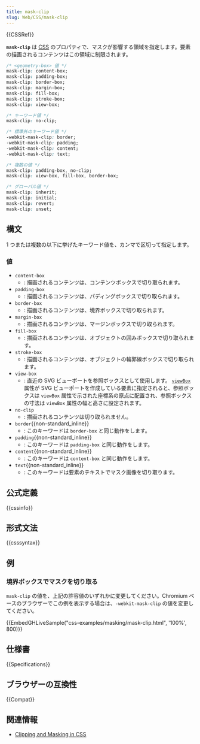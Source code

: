 ```yaml
---
title: mask-clip
slug: Web/CSS/mask-clip
---
```

{{CSSRef}}

**`mask-clip`** は [CSS](/ja/docs/Web/CSS) のプロパティで、マスクが影響する領域を指定します。要素の描画されるコンテンツはこの領域に制限されます。

```css
/* <geometry-box> 値 */
mask-clip: content-box;
mask-clip: padding-box;
mask-clip: border-box;
mask-clip: margin-box;
mask-clip: fill-box;
mask-clip: stroke-box;
mask-clip: view-box;

/* キーワード値 */
mask-clip: no-clip;

/* 標準外のキーワード値 */
-webkit-mask-clip: border;
-webkit-mask-clip: padding;
-webkit-mask-clip: content;
-webkit-mask-clip: text;

/* 複数の値 */
mask-clip: padding-box, no-clip;
mask-clip: view-box, fill-box, border-box;

/* グローバル値 */
mask-clip: inherit;
mask-clip: initial;
mask-clip: revert;
mask-clip: unset;
```

## 構文

1 つまたは複数の以下に挙げたキーワード値を、カンマで区切って指定します。

### 値

- `content-box`
  - : 描画されるコンテンツは、コンテンツボックスで切り取られます。
- `padding-box`
  - : 描画されるコンテンツは、パディングボックスで切り取られます。
- `border-box`
  - : 描画されるコンテンツは、境界ボックスで切り取られます。
- `margin-box`
  - : 描画されるコンテンツは、マージンボックスで切り取られます。
- `fill-box`
  - : 描画されるコンテンツは、オブジェクトの囲みボックスで切り取られます。
- `stroke-box`
  - : 描画されるコンテンツは、オブジェクトの輪郭線ボックスで切り取られます。
- `view-box`
  - : 直近の SVG ビューポートを参照ボックスとして使用します。 [`viewBox`](/ja/docs/Web/SVG/Attribute/viewBox) 属性が SVG ビューポートを作成している要素に指定されると、参照ボックスは `viewBox` 属性で示された座標系の原点に配置され、参照ボックスの寸法は `viewBox` 属性の幅と高さに設定されます。
- `no-clip`
  - : 描画されるコンテンツは切り取られません。
- `border`{{non-standard_inline}}
  - : このキーワードは `border-box` と同じ動作をします。
- `padding`{{non-standard_inline}}
  - : このキーワードは `padding-box` と同じ動作をします。
- `content`{{non-standard_inline}}
  - : このキーワードは `content-box` と同じ動作をします。
- `text`{{non-standard_inline}}
  - : このキーワードは要素のテキストでマスク画像を切り取ります。

## 公式定義

{{cssinfo}}

## 形式文法

{{csssyntax}}

## 例

### 境界ボックスでマスクを切り取る

`mask-clip` の値を、上記の許容値のいずれかに変更してください。Chromium ベースのブラウザーでこの例を表示する場合は、`-webkit-mask-clip` の値を変更してください。

{{EmbedGHLiveSample("css-examples/masking/mask-clip.html", '100%', 800)}}

## 仕様書

{{Specifications}}

## ブラウザーの互換性

{{Compat}}

## 関連情報

- [Clipping and Masking in CSS](https://css-tricks.com/clipping-masking-css/)
